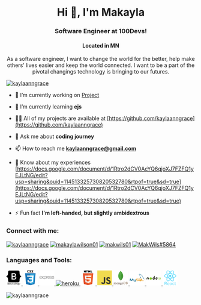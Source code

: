 <h1 align="center">Hi 👋, I'm Makayla</h1>
<h3 align="center">Software Engineer at 100Devs!</h3>
<h4 align="center">Located in MN</h4>
<p align="center"> As a software engineer, I want to change the world for the better, help make others' lives easier and keep the world connected. I want to be a part of the pivotal changings technology is bringing to our futures. </p>

<p align="left"> <a href="https://twitter.com/kaylaanngrace" target="blank"><img src="https://img.shields.io/twitter/follow/kaylaanngrace?logo=twitter&style=for-the-badge" alt="kaylaanngrace" /></a> </p>

- 🔭 I’m currently working on [Project](https://github.com/kaylaanngrace)

- 🌱 I’m currently learning **ejs**

- 👨‍💻 All of my projects are available at [https://github.com/kaylaanngrace](https://github.com/kaylaanngrace)

- 💬 Ask me about **coding journey**

- 📫 How to reach me **kaylaanngrace@gmail.com**

- 📄 Know about my experiences [https://docs.google.com/document/d/1Rtro2dCV0AcYQ6qjoXJ7FZFQ1yEJLtNG/edit?usp=sharing&ouid=114513325730820532780&rtpof=true&sd=true](https://docs.google.com/document/d/1Rtro2dCV0AcYQ6qjoXJ7FZFQ1yEJLtNG/edit?usp=sharing&ouid=114513325730820532780&rtpof=true&sd=true)

- ⚡ Fun fact **I'm left-handed, but slightly ambidextrous**

<h3 align="left">Connect with me:</h3>
<p align="left">
<a href="https://twitter.com/kaylaanngrace" target="blank"><img align="center" src="https://raw.githubusercontent.com/rahuldkjain/github-profile-readme-generator/master/src/images/icons/Social/twitter.svg" alt="kaylaanngrace" height="30" width="40" /></a>
<a href="https://linkedin.com/in/makaylawilson01" target="blank"><img align="center" src="https://raw.githubusercontent.com/rahuldkjain/github-profile-readme-generator/master/src/images/icons/Social/linked-in-alt.svg" alt="makaylawilson01" height="30" width="40" /></a>
<a href="https://www.leetcode.com/makwils01" target="blank"><img align="center" src="https://raw.githubusercontent.com/rahuldkjain/github-profile-readme-generator/master/src/images/icons/Social/leet-code.svg" alt="makwils01" height="30" width="40" /></a>
<a href="https://discord.gg/MakWils#5864" target="blank"><img align="center" src="https://raw.githubusercontent.com/rahuldkjain/github-profile-readme-generator/master/src/images/icons/Social/discord.svg" alt="MakWils#5864" height="30" width="40" /></a>
</p>

<h3 align="left">Languages and Tools:</h3>
<p align="left"> <a href="https://getbootstrap.com" target="_blank" rel="noreferrer"> <img src="https://raw.githubusercontent.com/devicons/devicon/master/icons/bootstrap/bootstrap-plain-wordmark.svg" alt="bootstrap" width="40" height="40"/> </a> <a href="https://www.w3schools.com/css/" target="_blank" rel="noreferrer"> <img src="https://raw.githubusercontent.com/devicons/devicon/master/icons/css3/css3-original-wordmark.svg" alt="css3" width="40" height="40"/> </a> <a href="https://expressjs.com" target="_blank" rel="noreferrer"> <img src="https://raw.githubusercontent.com/devicons/devicon/master/icons/express/express-original-wordmark.svg" alt="express" width="40" height="40"/> </a> <a href="https://heroku.com" target="_blank" rel="noreferrer"> <img src="https://www.vectorlogo.zone/logos/heroku/heroku-icon.svg" alt="heroku" width="40" height="40"/> </a> <a href="https://www.w3.org/html/" target="_blank" rel="noreferrer"> <img src="https://raw.githubusercontent.com/devicons/devicon/master/icons/html5/html5-original-wordmark.svg" alt="html5" width="40" height="40"/> </a> <a href="https://developer.mozilla.org/en-US/docs/Web/JavaScript" target="_blank" rel="noreferrer"> <img src="https://raw.githubusercontent.com/devicons/devicon/master/icons/javascript/javascript-original.svg" alt="javascript" width="40" height="40"/> </a> <a href="https://www.mongodb.com/" target="_blank" rel="noreferrer"> <img src="https://raw.githubusercontent.com/devicons/devicon/master/icons/mongodb/mongodb-original-wordmark.svg" alt="mongodb" width="40" height="40"/> </a> <a href="https://www.mysql.com/" target="_blank" rel="noreferrer"> <img src="https://raw.githubusercontent.com/devicons/devicon/master/icons/mysql/mysql-original-wordmark.svg" alt="mysql" width="40" height="40"/> </a> <a href="https://nodejs.org" target="_blank" rel="noreferrer"> <img src="https://raw.githubusercontent.com/devicons/devicon/master/icons/nodejs/nodejs-original-wordmark.svg" alt="nodejs" width="40" height="40"/> </a> <a href="https://reactjs.org/" target="_blank" rel="noreferrer"> <img src="https://raw.githubusercontent.com/devicons/devicon/master/icons/react/react-original-wordmark.svg" alt="react" width="40" height="40"/> </a> </p>

<p><img align="center" src="https://github-readme-stats.vercel.app/api/top-langs?username=kaylaanngrace&show_icons=true&locale=en&layout=compact" alt="kaylaanngrace" /></p>
